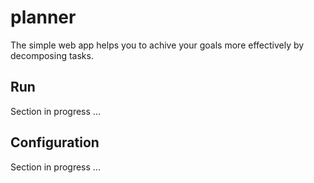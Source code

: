 # planner

The simple web app helps you to achive your goals more effectively by decomposing tasks.


## Run

Section in progress ...


## Configuration

Section in progress ...